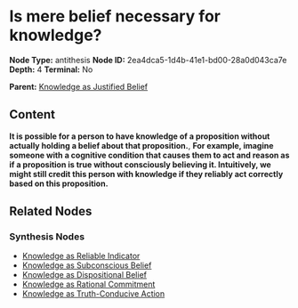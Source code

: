 # Is mere belief necessary for knowledge?

**Node Type:** antithesis
**Node ID:** 2ea4dca5-1d4b-41e1-bd00-28a0d043ca7e
**Depth:** 4
**Terminal:** No

**Parent:** [Knowledge as Justified Belief](knowledge-as-justified-belief-synthesis-f6f0050f-13c0-4662-9d83-48213c11bd91.md)

## Content

**It is possible for a person to have knowledge of a proposition without actually holding a belief about that proposition.**, **For example, imagine someone with a cognitive condition that causes them to act and reason as if a proposition is true without consciously believing it. Intuitively, we might still credit this person with knowledge if they reliably act correctly based on this proposition.**

## Related Nodes

### Synthesis Nodes

- [Knowledge as Reliable Indicator](knowledge-as-reliable-indicator-synthesis-a8a89136-8658-4fee-ab4c-e4526c30554d.md)
- [Knowledge as Subconscious Belief](knowledge-as-subconscious-belief-synthesis-c50532f3-ec76-407a-8a98-600ffb0507cc.md)
- [Knowledge as Dispositional Belief](knowledge-as-dispositional-belief-synthesis-4942bcc7-8f12-462f-847a-8ba9f684074f.md)
- [Knowledge as Rational Commitment](knowledge-as-rational-commitment-synthesis-cd11b4e2-2d0f-4adf-874e-354a6e747532.md)
- [Knowledge as Truth-Conducive Action](knowledge-as-truth-conducive-action-synthesis-8d968b54-677e-414c-8541-d78232d5138b.md)
